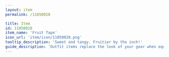 ```yaml
---
layout: item
permalink: /11050028

title: Item
id: 11050028
item_name: 'Fruit Tape'
icon_url: 'item/icon/11050028.png'
tooltip_description: 'Sweet and tangy. Fruitier by the inch!'
guide_description: 'Outfit items replace the look of your gear when equipped.'
---
```

